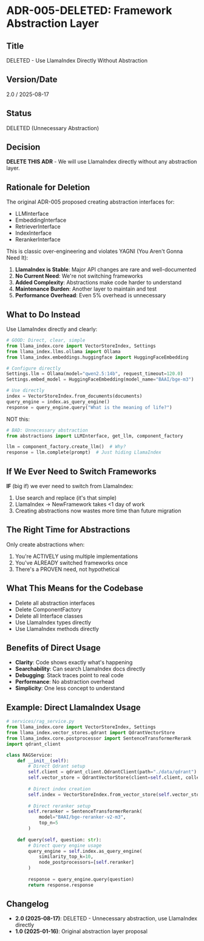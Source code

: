 # ADR-005-DELETED: Framework Abstraction Layer

## Title

DELETED - Use LlamaIndex Directly Without Abstraction

## Version/Date

2.0 / 2025-08-17

## Status

DELETED (Unnecessary Abstraction)

## Decision

**DELETE THIS ADR** - We will use LlamaIndex directly without any abstraction layer.

## Rationale for Deletion

The original ADR-005 proposed creating abstraction interfaces for:

- LLMInterface
- EmbeddingInterface  
- RetrieverInterface
- IndexInterface
- RerankerInterface

This is classic over-engineering and violates YAGNI (You Aren't Gonna Need It):

1. **LlamaIndex is Stable**: Major API changes are rare and well-documented
2. **No Current Need**: We're not switching frameworks
3. **Added Complexity**: Abstractions make code harder to understand
4. **Maintenance Burden**: Another layer to maintain and test
5. **Performance Overhead**: Even 5% overhead is unnecessary

## What to Do Instead

Use LlamaIndex directly and clearly:

```python
# GOOD: Direct, clear, simple
from llama_index.core import VectorStoreIndex, Settings
from llama_index.llms.ollama import Ollama
from llama_index.embeddings.huggingface import HuggingFaceEmbedding

# Configure directly
Settings.llm = Ollama(model="qwen2.5:14b", request_timeout=120.0)
Settings.embed_model = HuggingFaceEmbedding(model_name="BAAI/bge-m3")

# Use directly
index = VectorStoreIndex.from_documents(documents)
query_engine = index.as_query_engine()
response = query_engine.query("What is the meaning of life?")
```

NOT this:

```python
# BAD: Unnecessary abstraction
from abstractions import LLMInterface, get_llm, component_factory

llm = component_factory.create_llm()  # Why?
response = llm.complete(prompt)  # Just hiding LlamaIndex
```

## If We Ever Need to Switch Frameworks

**IF** (big if) we ever need to switch from LlamaIndex:

1. Use search and replace (it's that simple)
2. LlamaIndex → NewFramework takes <1 day of work
3. Creating abstractions now wastes more time than future migration

## The Right Time for Abstractions

Only create abstractions when:

1. You're ACTIVELY using multiple implementations
2. You've ALREADY switched frameworks once
3. There's a PROVEN need, not hypothetical

## What This Means for the Codebase

- Delete all abstraction interfaces
- Delete ComponentFactory
- Delete all Interface classes
- Use LlamaIndex types directly
- Use LlamaIndex methods directly

## Benefits of Direct Usage

- **Clarity**: Code shows exactly what's happening
- **Searchability**: Can search LlamaIndex docs directly
- **Debugging**: Stack traces point to real code
- **Performance**: No abstraction overhead
- **Simplicity**: One less concept to understand

## Example: Direct LlamaIndex Usage

```python
# services/rag_service.py
from llama_index.core import VectorStoreIndex, Settings
from llama_index.vector_stores.qdrant import QdrantVectorStore
from llama_index.core.postprocessor import SentenceTransformerRerank
import qdrant_client

class RAGService:
    def __init__(self):
        # Direct Qdrant setup
        self.client = qdrant_client.QdrantClient(path="./data/qdrant")
        self.vector_store = QdrantVectorStore(client=self.client, collection_name="documents")
        
        # Direct index creation
        self.index = VectorStoreIndex.from_vector_store(self.vector_store)
        
        # Direct reranker setup
        self.reranker = SentenceTransformerRerank(
            model="BAAI/bge-reranker-v2-m3",
            top_n=5
        )
    
    def query(self, question: str):
        # Direct query engine usage
        query_engine = self.index.as_query_engine(
            similarity_top_k=10,
            node_postprocessors=[self.reranker]
        )
        
        response = query_engine.query(question)
        return response.response
```

## Changelog

- **2.0 (2025-08-17)**: DELETED - Unnecessary abstraction, use LlamaIndex directly
- **1.0 (2025-01-16)**: Original abstraction layer proposal
